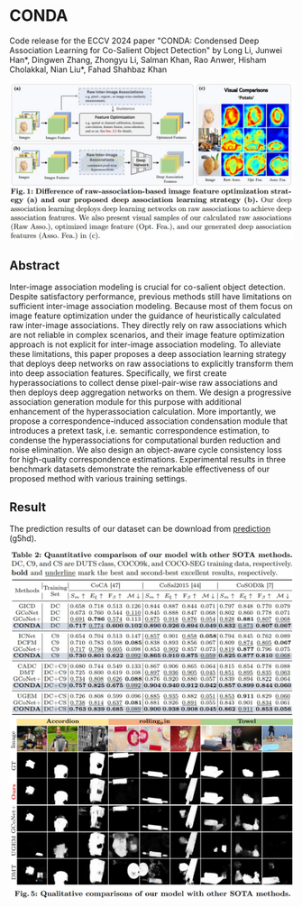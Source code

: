 # CONDA
Code release for the ECCV 2024 paper "CONDA: Condensed Deep Association Learning for Co-Salient Object Detection" by Long Li, Junwei Han*, Dingwen Zhang, Zhongyu Li, Salman Khan, Rao Anwer, Hisham Cholakkal, Nian Liu*, Fahad Shahbaz Khan

<img src="./introduction.jpg" alt="alt_text" width="600">  


## Abstract
Inter-image association modeling is crucial for co-salient object detection. Despite satisfactory performance, previous methods still have limitations on sufficient inter-image association modeling. Because most of them focus on image feature optimization under the guidance of heuristically calculated raw inter-image associations. They directly rely on raw associations which are not reliable in complex scenarios, and their image feature optimization approach is not explicit for inter-image association modeling. To alleviate these limitations, this paper proposes a deep association learning strategy that deploys deep networks on raw associations to explicitly transform them into deep association features. Specifically, we first create hyperassociations to collect dense pixel-pair-wise raw associations and then deploys deep aggregation networks on them. We design a progressive association generation module for this purpose with additional enhancement of the hyperassociation calculation. More importantly, we propose a correspondence-induced association condensation module that introduces a pretext task, i.e. semantic correspondence estimation, to condense the hyperassociations for computational
burden reduction and noise elimination. We also design an object-aware cycle consistency loss for high-quality correspondence estimations. Experimental results in three benchmark datasets demonstrate the remarkable effectiveness of our proposed method with various training settings.

## Result
The prediction results of our dataset can be download from [prediction](https://pan.baidu.com/s/1vS3d0Jk0PygoL2FbHuM69Q?pwd=g5hd) (g5hd).

<img src="./quantitative_result.jpg" alt="alt_text" width="700">  
<img src="./qualitative_result.jpg" alt="alt_text" width="700">  

